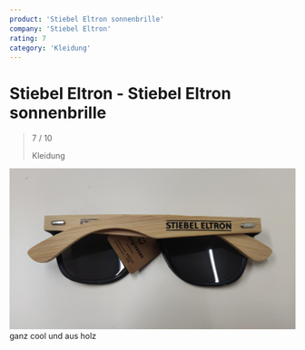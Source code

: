 ```yaml
---
product: 'Stiebel Eltron sonnenbrille'
company: 'Stiebel Eltron'
rating: 7
category: 'Kleidung'
---
```


# Stiebel Eltron - Stiebel Eltron sonnenbrille
>
> 7 / 10
>
> Kleidung

![Stiebel Eltron sonnenbrille](./assets/stiebel-eltron-stiebel-eltron-sonnenbrille-2a587017-8332-4d31-8f29-7c22bb9b9391.jpg)
ganz cool und aus holz
